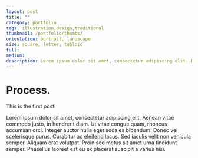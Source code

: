 ```yaml
---
layout: post
title: ""
category: portfolio
tags: illustration,design,traditional
thumbnail: /portfolio/thumbs/
orientation: portrait, landscape
size: square, letter, tabloid
full: 
medium:
description: Lorem ipsum dolor sit amet, consectetur adipiscing elit. Donec iaculis, orci non efficitur luctus, ex felis hendrerit odio, sit amet suscipit tellus lectus et nisl. Sed quis neque eget justo tempus luctus. Suspendisse ultricies semper libero, at laoreet orci hendrerit et. Sed interdum sollicitudin vehicula. Sed dictum sollicitudin orci consequat faucibus. Phasellus interdum egestas aliquam. Sed semper dictum lacus. Nulla quis ipsum magna.
---
```


<h1>Process.</h1>
This is the first post!

Lorem ipsum dolor sit amet, consectetur adipiscing elit. 
Aenean vitae commodo justo, in hendrerit diam. Ut vitae congue quam, rhoncus accumsan orci. 
Integer auctor nulla eget sodales bibendum. Donec vel scelerisque purus. 
Curabitur ac eleifend lacus. Sed iaculis velit non vehicula semper. 
Aliquam erat volutpat. Proin sed metus sit amet urna tincidunt semper. 
Phasellus laoreet est eu ex placerat suscipit a varius nisi.

